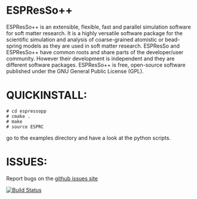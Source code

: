ESPResSo++
==========

ESPResSo++ is an extensible, flexible, fast and parallel simulation software for
soft matter research. It is a highly versatile software package for the
scientific simulation and analysis of coarse-grained atomistic or bead-spring
models as they are used in soft matter research. ESPResSo and ESPResSo++ have
common roots and share parts of the developer/user community. However their
development is independent and they are different software packages. ESPResSo++
is free, open-source software published under the GNU General Public License
(GPL).

QUICKINSTALL:
=============

```
# cd espressopp
# cmake .
# make
# source ESPRC
```

go to the examples directory and have a look at the python scripts.

ISSUES:
=======

Report bugs on the [github issues site](https://github.com/espressopp/espressopp/issues)


[![Build Status](https://travis-ci.org/espressopp/espressopp.svg?branch=master)](https://travis-ci.org/espressopp/espressopp)
